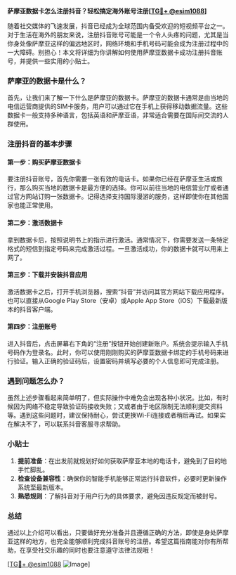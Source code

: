 **萨摩亚数据卡怎么注册抖音？轻松搞定海外账号注册[[TG💪+ @esim1088](https://t.me/s/esim1088)]**

随着社交媒体的飞速发展，抖音已经成为全球范围内备受欢迎的短视频平台之一。对于生活在海外的朋友来说，注册抖音账号可能是一个令人头疼的问题，尤其是当你身处像萨摩亚这样的偏远地区时，网络环境和手机号码可能会成为注册过程中的一大障碍。别担心！本文将详细为你讲解如何使用萨摩亚数据卡成功注册抖音账号，并提供一些实用的小贴士。

### 萨摩亚的数据卡是什么？

首先，让我们来了解一下什么是萨摩亚的数据卡。萨摩亚的数据卡通常是由当地的电信运营商提供的SIM卡服务，用户可以通过它在手机上获得移动数据流量。这些数据卡一般支持多种语言，包括英语和萨摩亚语，非常适合需要在国际间交流的人群使用。

### 注册抖音的基本步骤

#### 第一步：购买萨摩亚数据卡
要注册抖音账号，首先你需要一张有效的电话卡。如果你已经在萨摩亚生活或旅行，那么购买当地的数据卡是最方便的选择。你可以前往当地的电信营业厅或者通过官方网站订购一张数据卡。记得选择支持国际漫游的服务，这样即使你在其他国家也能正常使用。

#### 第二步：激活数据卡
拿到数据卡后，按照说明书上的指示进行激活。通常情况下，你需要发送一条特定格式的短信到指定号码来完成激活过程。一旦激活成功，你的数据卡就可以用来上网了。

#### 第三步：下载并安装抖音应用
激活数据卡之后，打开手机浏览器，搜索“抖音”并访问其官方网站下载应用程序。也可以直接从Google Play Store（安卓）或Apple App Store（iOS）下载最新版本的抖音客户端。

#### 第四步：注册账号
进入抖音后，点击屏幕右下角的“注册”按钮开始创建新账户。系统会提示输入手机号码作为登录名。此时，你可以使用刚刚购买的萨摩亚数据卡绑定的手机号码来进行验证。输入正确的验证码后，设置密码并填写必要的个人信息即可完成注册。

### 遇到问题怎么办？

虽然上述步骤看起来简单明了，但实际操作中难免会出现各种小状况。比如，有时候因为网络不稳定导致验证码接收失败；又或者由于地区限制无法顺利提交资料等。遇到这些问题时，建议保持耐心，尝试更换Wi-Fi连接或者稍后再试。如果实在解决不了，可以联系抖音客服寻求帮助。

### 小贴士

1. **提前准备**：在出发前就规划好如何获取萨摩亚本地的电话卡，避免到了目的地手忙脚乱。
2. **检查设备兼容性**：确保你的智能手机能够正常运行抖音软件，必要时更新操作系统至最新版本。
3. **熟悉规则**：了解抖音对于用户行为的具体要求，避免因违反规定而被封号。

### 总结

通过以上介绍可以看出，只要做好充分准备并且遵循正确的方法，即使是身处萨摩亚这样的地方，也完全能够顺利完成抖音账号的注册。希望这篇指南能对你有所帮助，在享受社交乐趣的同时也要注意遵守法律法规哦！

[[TG💪+ @esim1088](https://t.me/s/esim1088) ![Image](https://i.postimg.cc/4NQfJmqS/Snipaste-2025-05-13-00-14-12.png)]